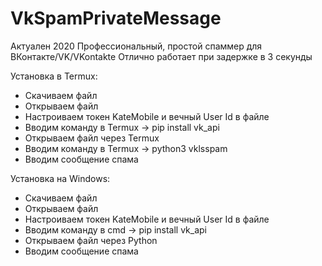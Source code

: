 # VkSpamPrivateMessage

Актуален 2020
Профессиональный, простой спаммер для ВКонтакте/VK/VKontakte
Отлично работает при задержке в 3 секунды

Установка в Termux:
   - Скачиваем файл
   - Открываем файл
   - Настроиваем токен KateMobile и вечный User Id в файле
   - Вводим команду в Termux -> pip install vk_api
   - Открываем файл через Termux
   - Вводим команду в Termux -> python3 vklsspam
   - Вводим сообщение спама
   
   Установка на Windows:
   - Скачиваем файл
   - Открываем файл
   - Настроиваем токен KateMobile и вечный User Id в файле
   - Вводим команду в cmd -> pip install vk_api
   - Открываем файл через Python
   - Вводим сообщение спама
